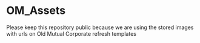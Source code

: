 # OM_Assets

Please keep this repository public because we are using the stored images with urls on Old Mutual Corporate refresh templates
